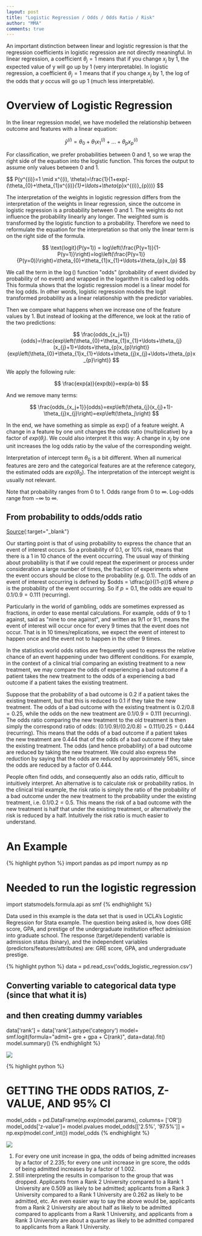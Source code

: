 ```yaml
---
layout: post
title: "Logistic Regression / Odds / Odds Ratio / Risk"
author: "MMA"
comments: true
---
```


An important distinction between linear and logistic regression is that the regression coefficients in logistic regression are not directly meaningful. In linear regression, a coefficient $\theta_{j} = 1$ means that if you change $x_{j}$ by 1, the expected value of y will go up by 1 (very interpretable). In logistic regression, a coefficient $\theta_{j} = 1$ means that if you change $x_{j}$ by 1, the log of the odds that $y$ occus will go up 1 (much less interpretable).

# Overview of Logistic Regression
 In the linear regression model, we have modelled the relationship between outcome and features with a linear equation:
 
$$
\hat{y}^{(i)}=\theta_{0}+\theta_{1}x^{(i)}_{1}+\ldots+\theta_{p}x^{(i)}_{p}
$$

For classification, we prefer probabilities between 0 and 1, so we wrap the right side of the equation into the logistic function. This forces the output to assume only values between 0 and 1.

$$
P(y^{(i)}=1 \mid x^{(i), \theta)=\frac{1}{1+exp(-(\theta_{0}+\theta_{1}x^{(i)}_{1}+\ldots+\theta_{p}x^{(i)}_{p}))}
$$

The interpretation of the weights in logistic regression differs from the interpretation of the weights in linear regression, since the outcome in logistic regression is a probability between 0 and 1. The weights do not influence the probability linearly any longer. The weighted sum is transformed by the logistic function to a probability. Therefore we need to reformulate the equation for the interpretation so that only the linear term is on the right side of the formula.

$$
\text{logit}(P(y=1)) = log\left(\frac{P(y=1)}{1-P(y=1)}\right)=log\left(\frac{P(y=1)}{P(y=0)}\right)=\theta_{0}+\theta_{1}x_{1}+\ldots+\theta_{p}x_{p}
$$

We call the term in the $\log()$ function "odds" (probability of event divided by probability of no event) and wrapped in the logarithm it is called log odds. This formula shows that the logistic regression model is a linear model for the log odds. In other words, logistic regression models the logit transformed probability as a linear relationship with the predictor variables.

Then we compare what happens when we increase one of the feature values by 1. But instead of looking at the difference, we look at the ratio of the two predictions:

$$
\frac{odds_{x_j+1}}{odds}=\frac{exp\left(\theta_{0}+\theta_{1}x_{1}+\ldots+\theta_{j}(x_{j}+1)+\ldots+\theta_{p}x_{p}\right)}{exp\left(\theta_{0}+\theta_{1}x_{1}+\ldots+\theta_{j}x_{j}+\ldots+\theta_{p}x_{p}\right)}
$$

We apply the following rule:

$$
\frac{exp(a)}{exp(b)}=exp(a-b)
$$

And we remove many terms:

$$
\frac{odds_{x_j+1}}{odds}=exp\left(\theta_{j}(x_{j}+1)-\theta_{j}x_{j}\right)=exp\left(\theta_j\right)
$$

In the end, we have something as simple as exp() of a feature weight. A change in a feature by one unit changes the odds ratio (multiplicative) by a factor of $exp\left(\theta_j\right)$. We could also interpret it this way: A change in $x_{j}$ by one unit increases the log odds ratio by the value of the corresponding weight.

Interpretation of intercept term $\theta_{0}$ is a bit different. When all numerical features are zero and the categorical features are at the reference category, the estimated odds are $exp\left(\theta_{0}\right)$. The interpretation of the intercept weight is usually not relevant.

Note that probability ranges from $0$ to $1$. Odds range from $0$ to $\infty$. Log-odds range from $-\infty$ to $\infty$.

## From probability to odds/odds ratio

[Source](https://thestatsgeek.com/2015/01/03/interpreting-odds-and-odds-ratios/){:target="_blank"}

Our starting point is that of using probability to express the chance that an event of interest occurs. So a probability of $0.1$, or $10\%$ risk, means that there is a $1$ in $10$ chance of the event occurring. The usual way of thinking about probability is that if we could repeat the experiment or process under consideration a large number of times, the fraction of experiments where the event occurs should be close to the probability (e.g. $0.1$). The odds of an event of interest occurring is defined by $odds = \dfrac{p}{(1-p)}$ where $p$ is the probability of the event occurring. So if $p=0.1$, the odds are equal to $0.1/0.9=0.111$ (recurring). 

Particularly in the world of gambling, odds are sometimes expressed as fractions, in order to ease mental calculations. For example, odds of 9 to 1 against, said as "nine to one against", and written as 9/1 or 9:1, means the event of interest will occur once for every 9 times that the event does not occur. That is in 10 times/replications, we expect the event of interest to happen once and the event not to happen in the other 9 times.

In the statistics world odds ratios are frequently used to express the relative chance of an event happening under two different conditions. For example, in the context of a clinical trial comparing an existing treatment to a new treatment, we may compare the odds of experiencing a bad outcome if a patient takes the new treatment to the odds of a experiencing a bad outcome if a patient takes the existing treatment.

Suppose that the probability of a bad outcome is $0.2$ if a patient takes the existing treatment, but that this is reduced to $0.1$ if they take the new treatment. The odds of a bad outcome with the existing treatment is $0.2/0.8=0.25$, while the odds on the new treatment are $0.1/0.9=0.111$ (recurring). The odds ratio comparing the new treatment to the old treatment is then simply the correspond ratio of odds: $(0.1/0.9) / (0.2/0.8) = 0.111 / 0.25 = 0.444$ (recurring). This means that the odds of a bad outcome if a patient takes the new treatment are $0.444$ that of the odds of a bad outcome if they take the existing treatment. The odds (and hence probability) of a bad outcome are reduced by taking the new treatment. We could also express the reduction by saying that the odds are reduced by approximately $56\%$, since the odds are reduced by a factor of $0.444$.

People often find odds, and consequently also an odds ratio, difficult to intuitively interpret. An alternative is to calculate risk or probability ratios. In the clinical trial example, the risk ratio is simply the ratio of the probability of a bad outcome under the new treatment to the probability under the existing treatment, i.e. $0.1/0.2=0.5$. This means the risk of a bad outcome with the new treatment is half that under the existing treatment, or alternatively the risk is reduced by a half. Intuitively the risk ratio is much easier to understand. 

# An Example

{% highlight python %}
import pandas as pd
import numpy as np
# Needed to run the logistic regression
import statsmodels.formula.api as smf
{% endhighlight %}

Data used in this example is the data set that is used in UCLA’s Logistic Regression for Stata example. The question being asked is, how does GRE score, GPA, and prestige of the undergraduate institution effect admission into graduate school. The response (target/dependent) variable is admission status (binary), and the independent variables (predictors/features/attributes) are: GRE score, GPA, and undergraduate prestige.

{% highlight python %}
data = pd.read_csv('odds_logistic_regression.csv')
## Converting variable to categorical data type (since that what it is)
## and then creating dummy variables
data['rank'] = data['rank'].astype('category')
model= smf.logit(formula="admit~ gre + gpa + C(rank)", data=data).fit()
model.summary()
{% endhighlight %}

![](https://github.com/mmuratarat/mmuratarat.github.io/blob/master/_posts/images/logistic_regression_odds1.png?raw=true)

{% highlight python %}
# GETTING THE ODDS RATIOS, Z-VALUE, AND 95% CI
model_odds = pd.DataFrame(np.exp(model.params), columns= ['OR'])
model_odds['z-value']= model.pvalues
model_odds[['2.5%', '97.5%']] = np.exp(model.conf_int())
model_odds
{% endhighlight %}

![](https://github.com/mmuratarat/mmuratarat.github.io/blob/master/_posts/images/logistic_regression_odds2.png?raw=true)

1. For every one unit increase in gpa, the odds of being admitted increases by a factor of 2.235; for every one unit increase in gre score, the odds of being admitted increases by a factor of 1.002.
2. Still interpreting the results in comparison to the group that was dropped. Applicants from a Rank 2 University compared to a Rank 1 University are 0.509 as likely to be admitted; applicants from a Rank 3 University compared to a Rank 1 University are 0.262 as likely to be admitted, etc. An even easier way to say the above would be, applicants from a Rank 2 University are about half as likely to be admitted compared to applicants from a Rank 1 University, and applicants from a Rank 3 University are about a quarter as likely to be admitted compared to applicants from a Rank 1 University.
